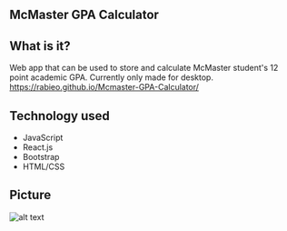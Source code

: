 ## McMaster GPA Calculator


## What is it?
Web app that can be used to store and calculate McMaster student's 12 point academic GPA. Currently only made for desktop.
https://rabieo.github.io/Mcmaster-GPA-Calculator/

## Technology used
* JavaScript
* React.js
* Bootstrap
* HTML/CSS

## Picture
![alt text]()

